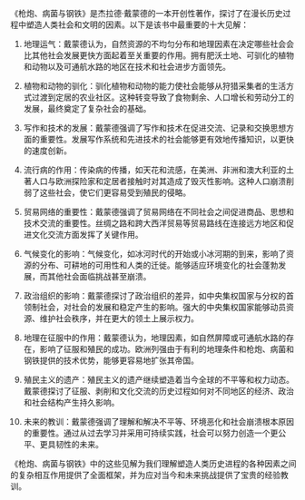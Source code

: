 《枪炮、病菌与钢铁》是杰拉德·戴蒙德的一本开创性著作，探讨了在漫长历史过程中塑造人类社会和文明的因素。以下是该书中最重要的十大见解：

1. 地理运气：戴蒙德认为，自然资源的不均匀分布和地理因素在决定哪些社会会比其他社会发展更快方面起着至关重要的作用。拥有肥沃土地、可驯化的植物和动物以及可通航水路的地区在技术和社会进步方面领先。

2. 植物和动物的驯化：驯化植物和动物的能力使社会能够从狩猎采集者的生活方式过渡到定居的农业社区。这种转变导致了食物剩余、人口增长和劳动分工的发展，最终奠定了复杂社会的基础。

3. 写作和技术的发展：戴蒙德强调了写作和技术在促进交流、记录和交换思想方面的重要性。发展写作系统和先进技术的社会能够更有效地传播知识，以更快的速度创新。

4. 流行病的作用：传染病的传播，如天花和流感，在美洲、非洲和澳大利亚的土著人口与欧洲探险家和定居者接触时对其造成了毁灭性影响。这种人口崩溃削弱了这些社会，使它们更容易受到殖民的侵略。

5. 贸易网络的重要性：戴蒙德强调了贸易网络在不同社会之间促进商品、思想和技术交流的重要性。丝绸之路和跨大西洋贸易等贸易路线在连接远方地区和促进文化交流方面发挥了关键作用。

6. 气候变化的影响：气候变化，如冰河时代的开始或小冰河期的到来，影响了资源的分布、可耕地的可用性和人类的迁徙。能够适应环境变化的社会蓬勃发展，而其他社会面临挑战甚至崩溃。

7. 政治组织的影响：戴蒙德探讨了政治组织的差异，如中央集权国家与分权的首领制社会，对社会的发展和稳定产生的影响。强大的中央集权国家能够动员资源、维护社会秩序，并在更大的领土上展示权力。

8. 地理在征服中的作用：戴蒙德认为，地理因素，如自然屏障或可通航水路的存在，影响了征服和殖民的成功。欧洲列强由于有利的地理条件和枪炮、病菌和钢铁提供的技术优势，能够更容易地扩张其帝国。

9. 殖民主义的遗产：殖民主义的遗产继续塑造着当今全球的不平等和权力动态。戴蒙德探讨了征服、剥削和文化交流的历史过程如何对不同地区的经济、政治和社会结构产生持久影响。

10. 未来的教训：戴蒙德强调了理解和解决不平等、环境恶化和社会崩溃根本原因的重要性。通过从过去学习并采用可持续实践，社会可以努力创造一个更公平、更具韧性的未来。

《枪炮、病菌与钢铁》中的这些见解为我们理解塑造人类历史进程的各种因素之间的复杂相互作用提供了全面框架，并为应对当今和未来挑战提供了宝贵的经验教训。